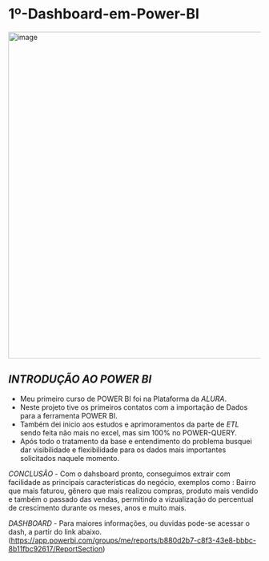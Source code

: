 # 1º-Dashboard-em-Power-BI

<img width="653" alt="image" src="https://user-images.githubusercontent.com/103518697/188472242-502acf2f-d9ba-422f-ba8e-119b81c78fa3.png">


## *INTRODUÇÃO AO POWER BI*

- Meu primeiro curso de POWER BI foi na Plataforma da *ALURA*.
- Neste projeto tive os primeiros contatos com a importação de Dados para a ferramenta POWER BI.
- Também dei inicio aos estudos e aprimoramentos da parte de *ETL* sendo feita não mais no excel, mas sim 100% no POWER-QUERY.
- Após todo o tratamento da base e entendimento do problema busquei dar visibilidade e flexibilidade para os dados mais importantes solicitados naquele momento.

*CONCLUSÃO* - Com o dahsboard pronto, conseguimos extrair com facilidade as principais características do negócio, exemplos como : Bairro que mais faturou, gênero que mais realizou compras, produto mais vendido e também o passado das vendas, permitindo a vizualização do percentual de crescimento durante os meses, anos e muito mais.

*DASHBOARD* - Para maiores informações, ou duvidas pode-se acessar o dash, a partir do link abaixo.
(https://app.powerbi.com/groups/me/reports/b880d2b7-c8f3-43e8-bbbc-8b11fbc92617/ReportSection)
